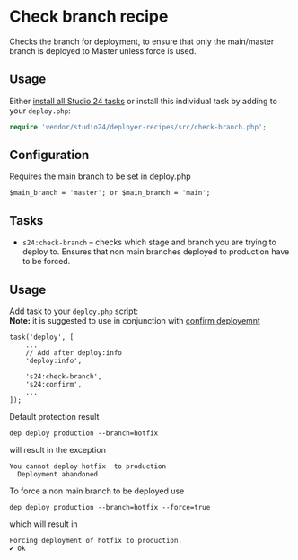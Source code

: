 # Check branch recipe

Checks the branch for deployment, to ensure that only the main/master branch is deployed to Master unless force is used.

## Usage

Either [install all Studio 24 tasks](../README.md#installation) or install this individual task by adding to your `deploy.php`:

```php
require 'vendor/studio24/deployer-recipes/src/check-branch.php';
```

## Configuration
Requires the main branch to be set in deploy.php
```
$main_branch = 'master'; or $main_branch = 'main';
```

## Tasks

- `s24:check-branch` – checks which stage and branch you are trying to deploy to. Ensures that non main branches deployed to production have to be forced.


## Usage

Add task to your `deploy.php` script:  
**Note:** it is suggested to use in conjunction with [confirm deployemnt](confirm-deployment.md)

```
task('deploy', [
    ...
    // Add after deploy:info
    'deploy:info',

    's24:check-branch',
    's24:confirm',    
    ...
]);
```

Default protection result
```
dep deploy production --branch=hotfix
```
will result in the exception
```
You cannot deploy hotfix  to production
  Deployment abandoned  
```
To force a non main branch to be deployed use
```
dep deploy production --branch=hotfix --force=true
```
which will result in 
```
Forcing deployment of hotfix to production.
✔ Ok
```
